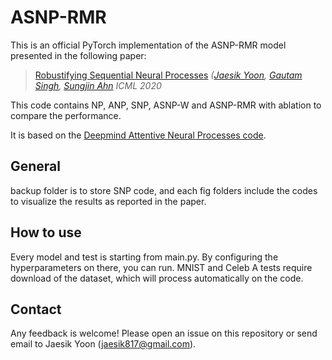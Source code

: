 # ASNP-RMR

This is an official PyTorch implementation of the ASNP-RMR model presented in the following paper:

> [Robustifying Sequential Neural Processes](https://proceedings.icml.cc/static/paper_files/icml/2020/4915-Paper.pdf)
> *([Jaesik Yoon](https://sites.google.com/view/jaesikyoon/home), [Gautam Singh](https://singhgautam.github.io/), [Sungjin Ahn](https://sungjinahn.com/)*
> *ICML 2020*

This code contains NP, ANP, SNP, ASNP-W and ASNP-RMR with ablation to compare the performance.

It is based on the [Deepmind Attentive Neural Processes code]( https://github.com/deepmind/neural-processes).

## General

backup folder is to store SNP code, and each fig folders include the codes to visualize the results as reported in the paper.

## How to use

Every model and test is starting from main.py. By configuring the hyperparameters on there, you can run. MNIST and Celeb A tests require download of the dataset, which will process automatically on the code.

## Contact

Any feedback is welcome! Please open an issue on this repository or send email to Jaesik Yoon (jaesik817@gmail.com).


